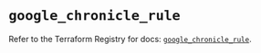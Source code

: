 # `google_chronicle_rule`

Refer to the Terraform Registry for docs: [`google_chronicle_rule`](https://registry.terraform.io/providers/hashicorp/google-beta/6.43.0/docs/resources/google_chronicle_rule).
